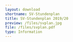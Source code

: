 ```yaml
---
layout: download
shortname: SV-Stundenplan
title: SV-Stundenplan 2019/20
preview: /files/svplan.jpg
file: /files/svplan.pdf
type: Information
---
```

